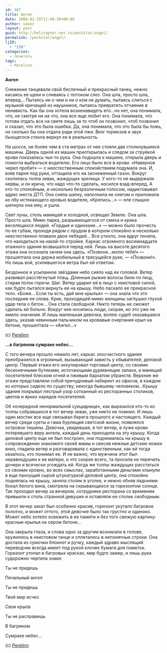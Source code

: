 ```yaml
---
id: 187
title: Ангел
date: 2008-02-25T11:48:58+00:00
author: vanoc
layout: post
guid: http://helicopter.net.ru/pochitat/angel/
permalink: /pochitat/angel/
ljID:
  - "158"
categories:
  - почитать
tags:
  - Perelinn
---
```

**Ангел**

Снежинки танцевали свой беспечный и прекрасный танец, нежно касаясь ее щеки и сливаясь с потоком слез. Она шла, просто шла, вперед&#8230; Пытаясь ни о чем и ни о ком не думать, пытаясь слиться с музыкой кричащей из наушников, пытаясь превратить отчаяние в ненависть. Как бы она хотела возненавидеть его&#8230;но нет, она понимала, что, не смотря ни на что, она все еще любит его. Она понимала, что готова отдать все на свете лишь за то чтоб он позвонил, чтоб позвонил и сказал, что это была ошибка. Да, она понимала, что это была бы ложь, но сколько бы она отдала ради этой лжи. Визг тормозов и звук бьющегося стекла вернул ее в реальность.
  
<!--more--> На шоссе, не более чем в ста метрах от нее стояли две столкнувшиеся машины. Дверь одной из машин приоткрылась и следом за струйкой крови показалась чья-то рука. Она подошла к машине, открыла дверь и помогла выбраться водителю. Его лицо было все в крови. &#171;Наверное череп пробит&#187; &#8212; с неестественным спокойствием подумала она. И, взяв парня под руки, оттащила его на заснеженный газон. Вокруг скопилась толпа зевак, жаждущих зрелища. У кого-то не выдержали нервы, и он крича, что надо что-то сделать, носился взад-вперед, А кто-то спокойным, и несколько безразличным голосом, надиктовывал адрес места ДТП. Она сняла шапку, наполнила ее снегом и приложила ко лбу истекающего кровью водителя, &#171;Крепись&#8230;&#187; &#8212; еле слышно шепнула она ему, и ушла.


  
Свет луны, столь манящей и холодной, освещал Землю. Она шла. Просто шла. Мимо парка, разрывающегося от смеха и крика веселящихся людей. &#171;Гордые и одинокие&#8230;&#187; &#8212; можно было прочесть по ее губам, проходя рядом с прудом в котором спокойно и несколько неестественно плавали двое лебедей&#8230; Все утихло, она вдруг поняла, что находиться на какой-то стройке. Каркас огромного восемнадцати этажного здания возвышался перед ней. Лишь на высоте десятого этажа она осознала зачем она здесь. &#171;Позвони&#8230;молю тебя!&#187; &#8212; прошептала она держа мобильный в трясущейся руке, &#8212; &#171;Позвони!&#187;. Но лишь вой, усилившегося ветра был ей ответом.
  
Бездонное и усыпанное звёздами небо сияло над ее головой. Ветер развивал расстёгнутый плащ. Длинные рыжие волосы били по лицу, стирая поток горечи. Шаг. Ветер ударил ей в лицо с неистовой силой, как будто пытался вернуть ее на крышу. Небо ласкало ее прекрасное тело. &#171;Боже&#8230; Если ты есть, дай мне крылья&#187; &#8212; она знала что это последние ее слова. Крик, проходящей мимо женщины заглушил глухой удар тела о бетон&#8230; Она стала свободной. Никто теперь не сможет сделать ей больно. Вокруг нее носились люди, скорая, но это уже не имело значения. И лишь маленькая девочка, волею судеб оказавшаяся здесь, указав невинным пальчиком на кровавые очертания крыл на бетоне, прошептала &#8212; &#171;Ангел&#8230;&#187;
  
(с) <a href="http://www.liveinternet.ru/users/perelinn/" target="_blank">Perelinn</a>

**&#8230;в багряном сумраке небес&#8230;**

С того вечера прошло немало лет, каркас злосчастного здания преобразился в огромный, вызывающий зависть у обывателей, деловой центр. Первый этажи его оккупировал торговый центр, со своими бесконечными бутиками, источающими дурманящие запахи, и манящий посетителей блеском огней и лживым бархатом убранств. Верхние же этажи представляли собой причудливый лабиринт из офисов, в каждом из которых сидело по существу, некогда бывшему человеком&#8230;Крышу здания покрывал пестрый узор сотканный из ресторанных столиков, цветов и ярких нарядов посетителей.
  
Об &#171;очередной ненормальной суициднице&#187;, как выразился кто-то из толпы собравшихся в тот вечер зевак, уже никто не помнил. И лишь один мостик все еще связывал берега прошлого и настоящего. Каждый вечер среди суеты и гама бурлящей светской жизни, появлялся островок тишины. Девочка, увидевшая, в тот вечер, в луже крови потерявшего веру ангела, каждый день приходила на эту крышу. Когда деловой центр еще не был построен, она поднималась на крышу в сопровождении знакомого своей мамы и свесив нежные детские ножки вниз, гладила ветер и разговаривала с единственным, как ей тогда казалось, кто понимал ее. И не важно, что мужчина этот был неравнодушен к ее матери, и что скорее всего, та просила не перечить дочери и всячески угождать ей. Когда же толпы жаждущих расстаться со своими кровно, во всех смыслах, заработанными деньгами хлынули в еще пахнущий сырой штукатуркой деловой центр, она спокойно поднялась на крышу, заняла столик в уголке, и нежно обняв ладонями бокал белого вина, смотрела на скрывающееся за горизонтом солнце. Так проходил вечер за вечером, сотрудники ресторана со временем привыкли к столь странной девушке и оставляли ее столик свободным.
  
В этот вечер закат был особенно красив, горизонт укутало багровое полотно, и может оттого, этой девочке было так грустно и одиноко. Может небо хотело освежить в ее памяти и без того свежую картину: красные крылья на сером бетоне&#8230;
  
Она закрыла глаза, и слова одно за другим возникали в голове, кружились в неистовом танце и сплетались в непонятные строки. Она достала из сумочки блокнот и ручку, каждый здраво мыслящий переводчик всегда имеет под рукой клочек бумаги для пометок. Горизонт утопал в багровых красках, мир будто замер, и лишь рука судорожно чертила знаки:
  
Ты не придешь
  
Печальный ангел
  
Ты не придешь
  
Твой мир исчез

Свои крыла
  
Ты не расправишь
  
В багряном
  
Сумраке небес&#8230;
  
(с) <a href="http://www.liveinternet.ru/users/perelinn/" target="_blank">Perelinn</a>
